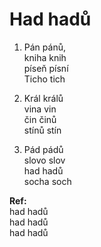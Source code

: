 # Had hadů

1. Pán pánů,  
   kniha knih  
   píseň písní  
   Ticho tich

2. Král králů  
   vina vin  
   čin činů  
   stínů stín

3. Pád pádů  
   slovo slov  
   had hadů  
   socha soch

**Ref:**  
had hadů  
had hadů  
had hadů
